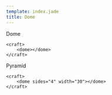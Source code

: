 ```yaml
---
template: index.jade
title: Dome
---
```


Dome

```craftml
<craft>
    <dome></dome>
</craft>
```

Pyramid

```craftml
<craft>
    <dome sides="4" width="30"></dome>
</craft>
```
